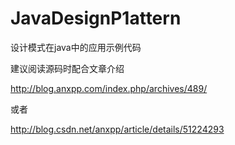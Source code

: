 
# JavaDesignP1attern
设计模式在java中的应用示例代码

建议阅读源码时配合文章介绍

http://blog.anxpp.com/index.php/archives/489/

或者

http://blog.csdn.net/anxpp/article/details/51224293
